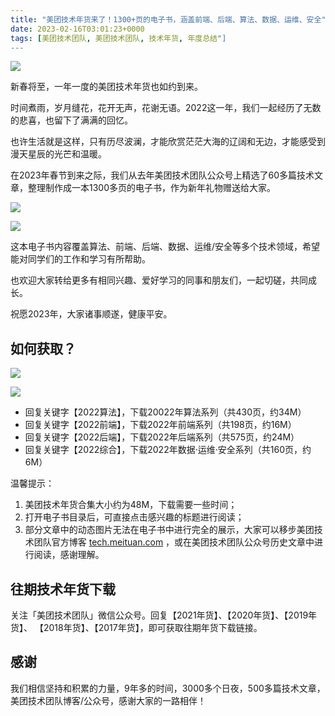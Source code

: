 ```yaml
---
title: "美团技术年货来了！1300+页的电子书，涵盖前端、后端、算法、数据、运维、安全"
date: 2023-02-16T03:01:23+0000
tags: [美团技术团队, 美团技术团队, 技术年货, 年度总结"]
---
```


![](https://p0.meituan.net/travelcube/3f01dac14e2dffff43b808a74cb92cce561461.png)


新春将至，一年一度的美团技术年货也如约到来。



时间煮雨，岁月缝花，花开无声，花谢无语。2022这一年，我们一起经历了无数的悲喜，也留下了满满的回忆。



也许生活就是这样，只有历尽波澜，才能欣赏茫茫大海的辽阔和无边，才能感受到漫天星辰的光芒和温暖。



在2023年春节到来之际，我们从去年美团技术团队公众号上精选了60多篇技术文章，整理制作成一本1300多页的电子书，作为新年礼物赠送给大家。



![](https://p0.meituan.net/travelcube/306a71b087d84770ce9c8178b4f1bf30588051.png)



![](https://p0.meituan.net/travelcube/34f68c2f80f6d51a15feb321e2f6aab0576962.png)



这本电子书内容覆盖算法、前端、后端、数据、运维/安全等多个技术领域，希望能对同学们的工作和学习有所帮助。



也欢迎大家转给更多有相同兴趣、爱好学习的同事和朋友们，一起切磋，共同成长。



祝愿2023年，大家诸事顺遂，健康平安。



## 如何获取？


![](https://p1.meituan.net/travelcube/b40e46379c9cd4ccbb67bd365673edbd156634.jpg)



![](https://p0.meituan.net/travelcube/bf59f12b76328b6120620e52267a70a61257753.png)



* 回复关键字【2022算法】，下载20022年算法系列（共430页，约34M）
* 回复关键字【2022前端】，下载2022年前端系列（共198页，约16M）
* 回复关键字【2022后端】，下载2022年后端系列（共575页，约24M）
* 回复关键字【2022综合】，下载2022年数据·运维·安全系列（共160页，约6M）


温馨提示：



1. 美团技术年货合集大小约为48M，下载需要一些时间；
2. 打开电子书目录后，可直接点击感兴趣的标题进行阅读；
3. 部分文章中的动态图片无法在电子书中进行完全的展示，大家可以移步美团技术团队官方博客 [tech.meituan.com](https://tech.meituan.com/) ，或在美团技术团队公众号历史文章中进行阅读，感谢理解。


## 往期技术年货下载


关注「美团技术团队」微信公众号。回复【2021年货】、【2020年货】、【2019年货】、 【2018年货】、【2017年货】，即可获取往期年货下载链接。



## 感谢


我们相信坚持和积累的力量，9年多的时间，3000多个日夜，500多篇技术文章，美团技术团队博客/公众号，感谢大家的一路相伴！





